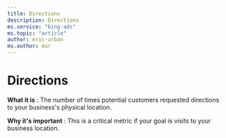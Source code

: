 ```yaml
---
title: Directions
description: Directions
ms.service: "bing-ads"
ms.topic: "article"
author: eric-urban
ms.author: eur
---
```


# Directions

**What it is** : The number of times potential customers requested directions to your business's physical location.

**Why it's important** : This is a critical metric if your goal is visits to your business location.


